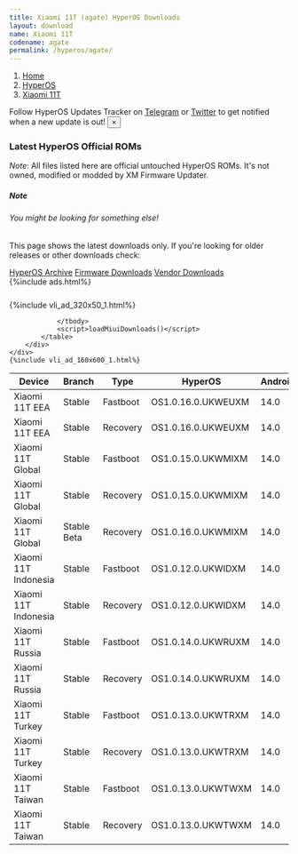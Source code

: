 ```yaml
---
title: Xiaomi 11T (agate) HyperOS Downloads
layout: download
name: Xiaomi 11T
codename: agate
permalink: /hyperos/agate/
---
```

<nav aria-label="breadcrumb">
    <ol class="breadcrumb">
        <li class="breadcrumb-item"><a href="/">Home</a></li>
        <li class="breadcrumb-item"><a href="/hyperos/">HyperOS</a></li>
        <li class="breadcrumb-item active" aria-current="page"><a href="/hyperos/agate/">Xiaomi 11T</a></li>
    </ol>
</nav>
<div class="alert alert-primary alert-dismissible fade show" role="alert">
    Follow HyperOS Updates Tracker on <a href="https://t.me/MIUIUpdatesTracker" class="alert-link">Telegram</a>
     or <a href="https://twitter.com/MiFwUpdater" class="alert-link">Twitter</a> to get notified when a new update is out!
    <button type="button" class="close" data-dismiss="alert" aria-label="Close">
        <span aria-hidden="true">&times;</span>
    </button>
</div>

### Latest HyperOS Official ROMs
*Note*: All files listed here are official untouched HyperOS ROMs. It's not owned, modified or modded by XM Firmware Updater.
<div class="card">
  <div class="card-body">
    <h5 class="card-title">Note</h5>
    <h6 class="card-subtitle mb-2 text-muted">You might be looking for something else!</h6>
    <p class="card-text">This page shows the latest downloads only.
     If you're looking for older releases or other downloads check:</p>
    <a href="/archive/hyperos/agate/" class="card-link">HyperOS Archive</a>
    <a href="/firmware/agate/" class="card-link">Firmware Downloads</a>
    <a href="/vendor/agate/" class="card-link">Vendor Downloads</a>
  </div>
</div>
{%include ads.html%}
<div class="row justify-content-center">
    <div class="col-10">
        <div class="table-responsive-md" style="margin-top: 25px;">
            {%include vli_ad_320x50_1.html%}
            <table id="miui" class="display dt-responsive nowrap compact table table-striped table-hover table-sm">
                <thead class="thead-dark">
                    <tr>
                        <th data-ref="device">Device</th>
                        <th data-ref="branch">Branch</th>
                        <th data-ref="type">Type</th>
                        <th data-ref="miui">HyperOS</th>
                        <th data-ref="android">Android</th>
                        <th data-ref="size">Size</th>
                        <th data-ref="size">Date</th>
                        <th data-ref="link">Link</th>
                    </tr>
                </thead>
                <tbody>
                <tr><td>Xiaomi 11T EEA</td><td>Stable</td><td>Fastboot</td><td>OS1.0.16.0.UKWEUXM</td><td>14.0</td><td>6.2 GB</td><td>2025-06-27</td><td><a href="/hyperos/agate/stable/OS1.0.16.0.UKWEUXM/">Download</a></td></tr>
<tr><td>Xiaomi 11T EEA</td><td>Stable</td><td>Recovery</td><td>OS1.0.16.0.UKWEUXM</td><td>14.0</td><td>4.9 GB</td><td>2025-07-01</td><td><a href="/hyperos/agate/stable/OS1.0.16.0.UKWEUXM/">Download</a></td></tr>
<tr><td>Xiaomi 11T Global</td><td>Stable</td><td>Fastboot</td><td>OS1.0.15.0.UKWMIXM</td><td>14.0</td><td>6.4 GB</td><td>2025-05-09</td><td><a href="/hyperos/agate/stable/OS1.0.15.0.UKWMIXM/">Download</a></td></tr>
<tr><td>Xiaomi 11T Global</td><td>Stable</td><td>Recovery</td><td>OS1.0.15.0.UKWMIXM</td><td>14.0</td><td>5.0 GB</td><td>2025-05-17</td><td><a href="/hyperos/agate/stable/OS1.0.15.0.UKWMIXM/">Download</a></td></tr>
<tr><td>Xiaomi 11T Global</td><td>Stable Beta</td><td>Recovery</td><td>OS1.0.16.0.UKWMIXM</td><td>14.0</td><td>5.0 GB</td><td>2025-07-18</td><td><a href="/hyperos/agate/stable beta/OS1.0.16.0.UKWMIXM/">Download</a></td></tr>
<tr><td>Xiaomi 11T Indonesia</td><td>Stable</td><td>Fastboot</td><td>OS1.0.12.0.UKWIDXM</td><td>14.0</td><td>6.1 GB</td><td>2025-05-15</td><td><a href="/hyperos/agate/stable/OS1.0.12.0.UKWIDXM/">Download</a></td></tr>
<tr><td>Xiaomi 11T Indonesia</td><td>Stable</td><td>Recovery</td><td>OS1.0.12.0.UKWIDXM</td><td>14.0</td><td>4.9 GB</td><td>2025-05-22</td><td><a href="/hyperos/agate/stable/OS1.0.12.0.UKWIDXM/">Download</a></td></tr>
<tr><td>Xiaomi 11T Russia</td><td>Stable</td><td>Fastboot</td><td>OS1.0.14.0.UKWRUXM</td><td>14.0</td><td>6.1 GB</td><td>2025-07-01</td><td><a href="/hyperos/agate/stable/OS1.0.14.0.UKWRUXM/">Download</a></td></tr>
<tr><td>Xiaomi 11T Russia</td><td>Stable</td><td>Recovery</td><td>OS1.0.14.0.UKWRUXM</td><td>14.0</td><td>4.9 GB</td><td>2025-07-08</td><td><a href="/hyperos/agate/stable/OS1.0.14.0.UKWRUXM/">Download</a></td></tr>
<tr><td>Xiaomi 11T Turkey</td><td>Stable</td><td>Fastboot</td><td>OS1.0.13.0.UKWTRXM</td><td>14.0</td><td>6.1 GB</td><td>2025-07-01</td><td><a href="/hyperos/agate/stable/OS1.0.13.0.UKWTRXM/">Download</a></td></tr>
<tr><td>Xiaomi 11T Turkey</td><td>Stable</td><td>Recovery</td><td>OS1.0.13.0.UKWTRXM</td><td>14.0</td><td>4.9 GB</td><td>2025-07-08</td><td><a href="/hyperos/agate/stable/OS1.0.13.0.UKWTRXM/">Download</a></td></tr>
<tr><td>Xiaomi 11T Taiwan</td><td>Stable</td><td>Fastboot</td><td>OS1.0.13.0.UKWTWXM</td><td>14.0</td><td>5.7 GB</td><td>2025-07-01</td><td><a href="/hyperos/agate/stable/OS1.0.13.0.UKWTWXM/">Download</a></td></tr>
<tr><td>Xiaomi 11T Taiwan</td><td>Stable</td><td>Recovery</td><td>OS1.0.13.0.UKWTWXM</td><td>14.0</td><td>4.7 GB</td><td>2025-07-08</td><td><a href="/hyperos/agate/stable/OS1.0.13.0.UKWTWXM/">Download</a></td></tr>

                </tbody>
                <script>loadMiuiDownloads()</script>
            </table>
        </div>
    </div>
    {%include vli_ad_160x600_1.html%}
</div>
